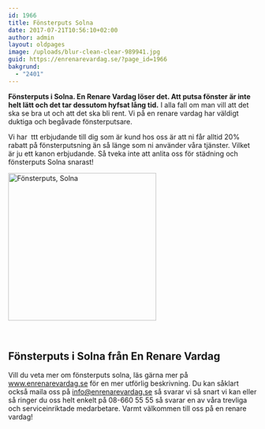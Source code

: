 ```yaml
---
id: 1966
title: Fönsterputs Solna
date: 2017-07-21T10:56:10+02:00
author: admin
layout: oldpages
image: /uploads/blur-clean-clear-989941.jpg
guid: https://enrenarevardag.se/?page_id=1966
bakgrund:
  - "2401"
---
```

**Fönsterputs i Solna. En Renare Vardag löser det. Att putsa fönster är inte helt lätt och det tar dessutom hyfsat lång tid.** I alla fall om man vill att det ska se bra ut och att det ska bli rent. Vi på en renare vardag har väldigt duktiga och begåvade fönsterputsare.

Vi har  ttt erbjudande till dig som är kund hos oss är att ni får alltid 20% rabatt på fönsterputsning än så länge som ni använder våra tjänster. Vilket är ju ett kanon erbjudande. Så tveka inte att anlita oss för städning och fönsterputs Solna snarast!

[<img class="size-medium wp-image-1967 aligncenter" src="https://enrenarevardag.se/wp-content/uploads/2017/07/Flyttstädning-1-300x300.jpg" alt="Fönsterputs, Solna" width="300" height="300" srcset="https://enrenarevardag.se/wp-content/uploads/2017/07/Flyttstädning-1-300x300.jpg 300w, https://enrenarevardag.se/wp-content/uploads/2017/07/Flyttstädning-1-150x150.jpg 150w, https://enrenarevardag.se/wp-content/uploads/2017/07/Flyttstädning-1-125x125.jpg 125w, https://enrenarevardag.se/wp-content/uploads/2017/07/Flyttstädning-1.jpg 450w" sizes="(max-width: 300px) 100vw, 300px" />](https://enrenarevardag.se/pris/) 

&nbsp;

## **Fönsterputs i Solna från En Renare Vardag**

Vill du veta mer om fönsterputs solna, läs gärna mer på www.enrenarevardag.se för en mer utförlig beskrivning. Du kan såklart också maila oss på info@enrenarevardag.se så svarar vi så snart vi kan eller så ringer du oss helt enkelt på 08-660 55 55 så svarar en av våra trevliga och serviceinriktade medarbetare. Varmt välkommen till oss på en renare vardag!